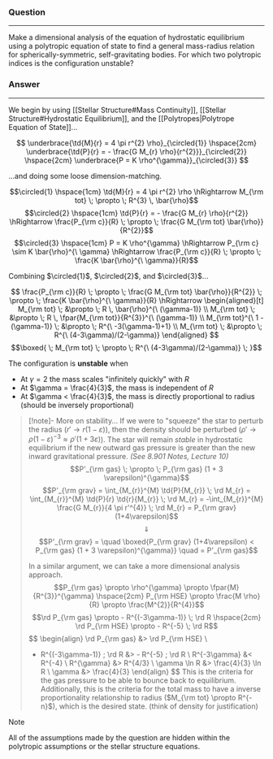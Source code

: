 ### Question
---
Make a dimensional analysis of the equation of hydrostatic equilibrium using a polytropic equation of state to find a general mass-radius relation for spherically-symmetric, self-gravitating bodies. For which two polytropic indices is the configuration unstable?

### Answer
---
We begin by using [[Stellar Structure#Mass Continuity]], [[Stellar Structure#Hydrostatic Equilibrium]], and the [[Polytropes|Polytrope Equation of State]]... 

$$
\underbrace{\td{M}{r} = 4 \pi r^{2} \rho}_{\circled{1}}
\hspace{2cm}
\underbrace{\td{P}{r} = - \frac{G M_{r} \rho}{r^{2}}}_{\circled{2}}
\hspace{2cm}
\underbrace{P = K \rho^{\gamma}}_{\circled{3}}
$$

...and doing some loose dimension-matching.

$$\circled{1} \hspace{1cm} \td{M}{r} = 4 \pi r^{2} \rho \hRightarrow M_{\rm tot} \; \propto \; R^{3} \, \bar{\rho}$$
$$\circled{2} \hspace{1cm} \td{P}{r} = - \frac{G M_{r} \rho}{r^{2}} \hRightarrow \frac{P_{\rm c}}{R} \; \propto \; \frac{G M_{\rm tot} \bar{\rho}}{R^{2}}$$
$$\circled{3} \hspace{1cm} P = K \rho^{\gamma} \hRightarrow P_{\rm c} \sim K \bar{\rho}^{\ \gamma} \hRightarrow \frac{P_{\rm c}}{R} \; \propto \; \frac{K \bar{\rho}^{\ \gamma}}{R}$$

Combining $\circled{1}$, $\circled{2}$, and $\circled{3}$...

$$
\frac{P_{\rm c}}{R} \; \propto \; \frac{G M_{\rm tot} \bar{\rho}}{R^{2}} \; \propto \; \frac{K \bar{\rho}^{\ \gamma}}{R} \hRightarrow 
\begin{aligned}[t]
	M_{\rm tot} \; &\propto \; R \, \bar{\rho}^{\ (\gamma-1)} \\
	M_{\rm tot} \; &\propto \; R \, \fpar{M_{\rm tot}}{R^{3}}^{\ (\gamma-1)} \\
	M_{\rm tot}^{\ 1 - (\gamma-1)} \; &\propto \; R^{\ -3(\gamma-1)+1} \\
	M_{\rm tot} \; &\propto \; R^{\ (4-3\gamma)/(2-\gamma)}
\end{aligned}
$$
$$\boxed{ \; M_{\rm tot} \; \propto \; R^{\ (4-3\gamma)/(2-\gamma)} \; }$$

The configuration is **unstable** when
- At $\gamma = 2$ the mass scales "infinitely quickly" with $R$
- At $\gamma = \frac{4}{3}$, the mass is independent of $R$
- At $\gamma < \frac{4}{3}$, the mass is directly proportional to radius (should be inversely proportional)

> [!note]- More on stability...
> If we were to "squeeze" the star to perturb the radius ($r' \to r (1 - \varepsilon)$), then the density should be perturbed ($\rho' \to \rho (1-\varepsilon)^{-3} \approx \rho' (1+3\varepsilon)$). The star will remain *stable* in hydrostatic equilibrium if the new outward gas pressure is greater than the new inward gravitational pressure. *(See 8.901 Notes, Lecture 10)*
> $$P'_{\rm gas} \; \propto \; P_{\rm gas} (1 + 3 \varepsilon)^{\gamma}$$
> $$P'_{\rm grav} = \int_{M_{r}}^{M} \td{P}{M_{r}} \; \rd M_{r} = \int_{M_{r}}^{M} \td{P}{r} \td{r}{M_{r}} \; \rd M_{r} = -\int_{M_{r}}^{M} \frac{G M_{r}}{4 \pi r'^{4}} \; \rd M_{r} = P_{\rm grav} (1+4\varepsilon)$$
> $$\Downarrow$$
> $$P'_{\rm grav} = \quad \boxed{P_{\rm grav} (1+4\varepsilon) < P_{\rm gas} (1 + 3 \varepsilon)^{\gamma}} \quad = P'_{\rm gas}$$
> 
> In a similar argument, we can take a more dimensional analysis approach.
> $$P_{\rm gas} \propto \rho^{\gamma} \propto \fpar{M}{R^{3}}^{\gamma} \hspace{2cm} P_{\rm HSE} \propto \frac{M \rho}{R} \propto \frac{M^{2}}{R^{4}}$$
> $$\rd P_{\rm gas} \propto - R^{(-3\gamma-1)} \; \rd R \hspace{2cm} \rd P_{\rm HSE} \propto - R^{-5} \; \rd R$$
> $$
> \begin{align}
> 	\rd P_{\rm gas} &> \rd P_{\rm HSE} \\
> 	- R^{(-3\gamma-1)} \; \rd R &> - R^{-5} \; \rd R \\
> 	R^{-3\gamma} &< R^{-4} \\
> 	R^{\gamma} &> R^{4/3} \\
> 	\gamma \ln R &> \frac{4}{3} \ln R \\
> 	\gamma &> \frac{4}{3}
> \end{align}
> $$
> This is the criteria for the gas pressure to be able to bounce back to equilibrium. Additionally, this is the criteria for the total mass to have a inverse proportionality relationship to radius ($M_{\rm tot} \propto R^{-n}$), which is the desired state. (think of density for justification)

> [!note]
> All of the assumptions made by the question are hidden within the polytropic assumptions or the stellar structure equations.

